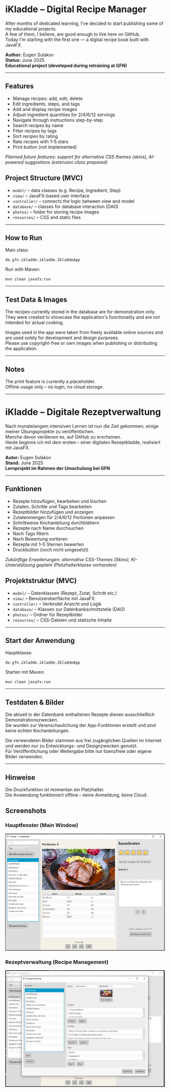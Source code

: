 # iKladde – Digital Recipe Manager

After months of dedicated learning, I've decided to start publishing some of my educational projects.  
A few of them, I believe, are good enough to live here on GitHub.  
Today I'm starting with the first one — a digital recipe book built with JavaFX.

**Author:** Eugen Sulakov  
**Status:** June 2025  
**Educational project (developed during retraining at GFN)**

---

## Features

- Manage recipes: add, edit, delete
- Edit ingredients, steps, and tags
- Add and display recipe images
- Adjust ingredient quantities for 2/4/6/12 servings
- Navigate through instructions step-by-step
- Search recipes by name
- Filter recipes by tags
- Sort recipes by rating
- Rate recipes with 1–5 stars
- Print button (not implemented)

*Planned future features: support for alternative CSS themes (skins), AI-powered suggestions (extension class prepared)*

## Project Structure (MVC)

- `model/` – data classes (e.g. Recipe, Ingredient, Step)
- `view/` – JavaFX-based user interface
- `controller/` – connects the logic between view and model
- `database/` – classes for database interaction (DAO)
- `photos/` – folder for storing recipe images
- `resources/` – CSS and static files

---

## How to Run

Main class:  
```
de.gfn.ikladde.ikladde.IkladdeApp
```

Run with Maven:  
```
mvn clean javafx:run
```

---

## Test Data & Images

The recipes currently stored in the database are for demonstration only.  
They were created to showcase the application's functionality and are not intended for actual cooking.

Images used in the app were taken from freely available online sources and are used solely for development and design purposes.  
Please use copyright-free or own images when publishing or distributing the application.

---

## Notes

The print feature is currently a placeholder.  
Offline usage only – no login, no cloud storage.

---

# iKladde – Digitale Rezeptverwaltung

Nach monatelangem intensiven Lernen ist nun die Zeit gekommen, einige meiner Übungsprojekte zu veröffentlichen.  
Manche davon verdienen es, auf GitHub zu erscheinen.  
Heute beginne ich mit dem ersten – einer digitalen Rezeptkladde, realisiert mit JavaFX.

**Autor:** Eugen Sulakov  
**Stand:** June 2025  
**Lernprojekt im Rahmen der Umschulung bei GFN**

---

## Funktionen

- Rezepte hinzufügen, bearbeiten und löschen
- Zutaten, Schritte und Tags bearbeiten
- Rezeptbilder hinzufügen und anzeigen
- Zutatenmengen für 2/4/6/12 Portionen anpassen
- Schrittweise Kochanleitung durchblättern
- Rezepte nach Name durchsuchen
- Nach Tags filtern
- Nach Bewertung sortieren
- Rezepte mit 1–5 Sternen bewerten
- Druckbutton (noch nicht umgesetzt)

*Zukünftige Erweiterungen: alternative CSS-Themes (Skins), KI-Unterstützung geplant (Platzhalterklasse vorhanden)*

## Projektstruktur (MVC)

- `model/` – Datenklassen (Rezept, Zutat, Schritt etc.)
- `view/` – Benutzeroberfläche mit JavaFX
- `controller/` – Verbindet Ansicht und Logik
- `database/` – Klassen zur Datenbankschnittstelle (DAO)
- `photos/` – Ordner für Rezeptbilder
- `resources/` – CSS-Dateien und statische Inhalte

---

## Start der Anwendung

Hauptklasse:  
```
de.gfn.ikladde.ikladde.IkladdeApp
```

Starten mit Maven:  
```
mvn clean javafx:run
```

---

## Testdaten & Bilder

Die aktuell in der Datenbank enthaltenen Rezepte dienen ausschließlich Demonstrationszwecken.  
Sie wurden zur Veranschaulichung der App-Funktionen erstellt und sind keine echten Kochanleitungen.

Die verwendeten Bilder stammen aus frei zugänglichen Quellen im Internet und werden nur zu Entwicklungs- und Designzwecken genutzt.  
Für Veröffentlichung oder Weitergabe bitte nur lizenzfreie oder eigene Bilder verwenden.

---

## Hinweise

Die Druckfunktion ist momentan ein Platzhalter.  
Die Anwendung funktioniert offline – keine Anmeldung, keine Cloud.


## Screenshots

### Hauptfenster (Main Window)
![Main Window](screenshots/main_window.png)

### Rezeptverwaltung (Recipe Management)
![Recipe Editor](screenshots/recipe_editor.png)